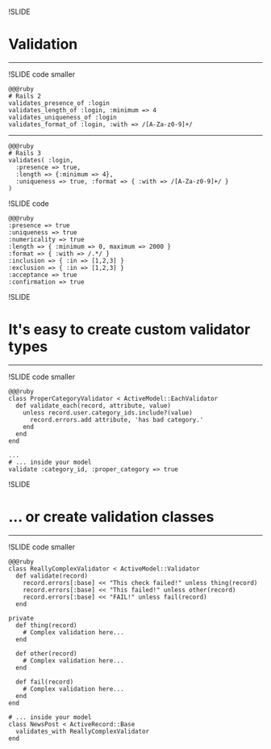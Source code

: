!SLIDE

# Validation #
***

!SLIDE code smaller

    @@@ruby
    # Rails 2
    validates_presence_of :login
    validates_length_of :login, :minimum => 4
    validates_uniqueness_of :login
    validates_format_of :login, :with => /[A-Za-z0-9]+/

***
    
    @@@ruby
    # Rails 3
    validates( :login, 
      :presence => true, 
      :length => {:minimum => 4},
      :uniqueness => true, :format => { :with => /[A-Za-z0-9]+/ }
    )
    
!SLIDE code

    @@@ruby
    :presence => true
    :uniqueness => true
    :numericality => true
    :length => { :minimum => 0, maximum => 2000 }
    :format => { :with => /.*/ }
    :inclusion => { :in => [1,2,3] }
    :exclusion => { :in => [1,2,3] }
    :acceptance => true
    :confirmation => true
    
!SLIDE

# It's easy to create custom validator types #
***

!SLIDE code smaller

    @@@ruby
    class ProperCategoryValidator < ActiveModel::EachValidator
      def validate_each(record, attribute, value)
        unless record.user.category_ids.include?(value)
          record.errors.add attribute, 'has bad category.'
        end
      end
    end
    
    ...
    # ... inside your model
    validate :category_id, :proper_category => true
    
!SLIDE
# ... or create validation classes #
***

!SLIDE code smaller

    @@@ruby
    class ReallyComplexValidator < ActiveModel::Validator
      def validate(record)
        record.errors[:base] << "This check failed!" unless thing(record)
        record.errors[:base] << "This failed!" unless other(record)
        record.errors[:base] << "FAIL!" unless fail(record)
      end

    private
      def thing(record)
        # Complex validation here...
      end

      def other(record)
        # Complex validation here...
      end

      def fail(record)
        # Complex validation here...
      end
    end

    # ... inside your model
    class NewsPost < ActiveRecord::Base
      validates_with ReallyComplexValidator
    end
    
